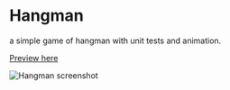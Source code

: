 # Hangman

a simple game of hangman with unit tests and animation.

[Preview here](https://competent-cori-69ce81.netlify.app/)

![Hangman screenshot](https://github.com/BartpK/Hangman/blob/master/Hangman-screenshot.png?raw=true)



